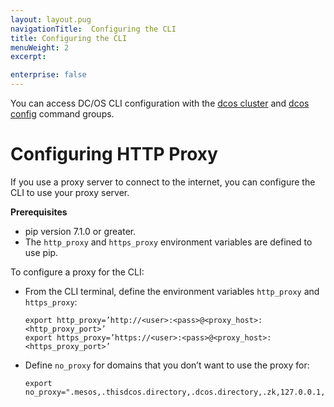 ```yaml
---
layout: layout.pug
navigationTitle:  Configuring the CLI
title: Configuring the CLI
menuWeight: 2
excerpt:

enterprise: false
---
```


<!-- This source repo for this topic is https://github.com/dcos/dcos-docs -->


You can access DC/OS CLI configuration with the [dcos cluster](/1.10/cli/command-reference/dcos-cluster/) and [dcos config](/1.10/cli/command-reference/dcos-config/) command groups.


# Configuring HTTP Proxy

If you use a proxy server to connect to the internet, you can configure the CLI to use your proxy server.

**Prerequisites**

*   pip version 7.1.0 or greater.
*   The `http_proxy` and `https_proxy` environment variables are defined to use pip.

To configure a proxy for the CLI:

*   From the CLI terminal, define the environment variables `http_proxy` and `https_proxy`:

        export http_proxy=’http://<user>:<pass>@<proxy_host>:<http_proxy_port>’
        export https_proxy=’https://<user>:<pass>@<proxy_host>:<https_proxy_port>’


*   Define `no_proxy` for domains that you don’t want to use the proxy for:

        export no_proxy=".mesos,.thisdcos.directory,.dcos.directory,.zk,127.0.0.1,localhost,foo.bar.com,.baz.com”
